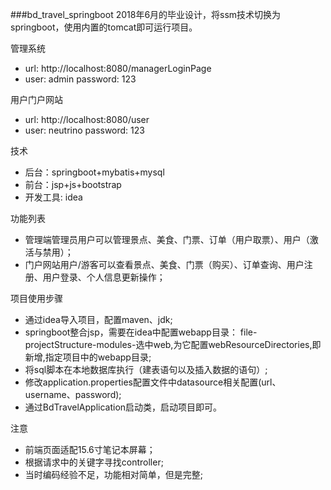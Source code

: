 ###bd_travel_springboot
2018年6月的毕业设计，将ssm技术切换为springboot，使用内置的tomcat即可运行项目。

管理系统
- url: http://localhost:8080/managerLoginPage
- user: admin  password: 123

用户门户网站
- url: http://localhost:8080/user
- user: neutrino  password: 123

技术
- 后台：springboot+mybatis+mysql
- 前台：jsp+js+bootstrap
- 开发工具: idea

功能列表
- 管理端管理员用户可以管理景点、美食、门票、订单（用户取票）、用户（激活与禁用）；
- 门户网站用户/游客可以查看景点、美食、门票（购买）、订单查询、用户注册、用户登录、个人信息更新操作；

项目使用步骤
- 通过idea导入项目，配置maven、jdk;
- springboot整合jsp，需要在idea中配置webapp目录：
  file-projectStructure-modules-选中web,为它配置webResourceDirectories,即新增,指定项目中的webapp目录;
- 将sql脚本在本地数据库执行（建表语句以及插入数据的语句）;
- 修改application.properties配置文件中datasource相关配置(url、username、password);
- 通过BdTravelApplication启动类，启动项目即可。

注意
- 前端页面适配15.6寸笔记本屏幕；
- 根据请求中的关键字寻找controller;
- 当时编码经验不足，功能相对简单，但是完整;





